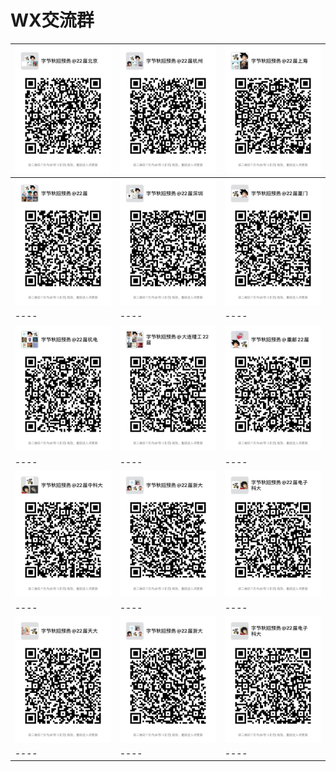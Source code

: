 # WX交流群
| ![](22/22BJ.jpeg) | ![](22/22HZ.jpeg) | ![](22/22SH.jpeg) |
| ---- | ---- | ---- |
| ![](22/22Ready.jpeg) | ![](22/22SZ.jpeg) | ![](22/22XM.jpeg) |
| ---- | ---- | ---- |
| ![](22/22HDU.jpeg) | ![](22/22DUT.jpeg) | ![](22/22CU.jpeg) |
| ---- | ---- | ---- |
| ![](22/22ZKD.jpeg) | ![](22/22ZJU.jpeg) | ![](22/22DZKD.jpeg) |
| ---- | ---- | ---- |
| ![](22/22TJDX.jpeg) | ![](22/22ZJU.jpeg) | ![](22/22DZKD.jpeg) |
| ---- | ---- | ---- |